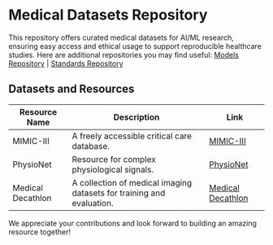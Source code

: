 # Medical Datasets Repository
This repository offers curated medical datasets for AI/ML research, ensuring easy access and ethical usage to support reproducible healthcare studies. Here are additional repositories you may find useful: [Models Repository](https://github.com/GlobalHealthAI/ModelLibrary) | [Standards Repository](https://github.com/GlobalHealthAI/StandardsAndPractices)

## Datasets and Resources

| Resource Name       | Description                                              | Link                                               |
| ------------------- | -------------------------------------------------------- | -------------------------------------------------- |
| MIMIC-III           | A freely accessible critical care database.              | [MIMIC-III](https://mimic.physionet.org/)          |
| PhysioNet           | Resource for complex physiological signals.              | [PhysioNet](https://physionet.org/)                |
| Medical Decathlon   | A collection of medical imaging datasets for training and evaluation. | [Medical Decathlon](http://medicaldecathlon.com/) |

We appreciate your contributions and look forward to building an amazing resource together!
